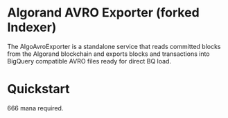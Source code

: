
# Algorand AVRO Exporter (forked Indexer)

The AlgoAvroExporter is a standalone service that reads committed blocks from the Algorand blockchain and exports blocks and transactions into BigQuery compatible AVRO files ready for direct BQ load.

# Quickstart

666 mana required.
